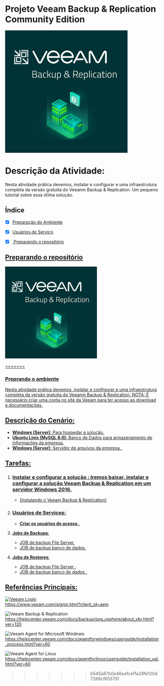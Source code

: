 ﻿# Projeto Veeam Backup & Replication Community Edition
<img style="width:400px" src="./images/capa.webp">

# Descrição da Atividade:

Nesta atividade prática devemos, instalar e configurar e uma infraestrutura completa da versão gratuita do Veeanm Backup & Replication.
Um pequeno tutorial sobre essa ótima solução.

## Índice

- [x] [Preparação do Ambiente](#preprando-o-ambiente)
- [x] [Usuários de Serviço](#usuários-de-serviços)
- [x] <a href="#particao"> Preparando o repositório


## Preparando o repositório

<img style="width:300px" src="./images/capa.webp" alt="Uma ótima solução de backup para pequenas empresas">

=======
### Preprando o ambiente
Nesta atividade prática devemos, instalar e configurar e uma infraestrutura completa da versão gratuita do Veeanm Backup & Replication.
NOTA: É necessário criar uma conta no site da Veeam para ter acesso ao download e documentações.
## Descrição do Cenário:

-   **Windows (Server)**: Para hospedar a solução.
-   **Ubuntu Linix (MySQL 8.0)**: Banco de Dados para armazenamento de informações da empresa.
-   **Windows (Server)**: Servidor de arquivos da empresa .

## Tarefas:

1. ### Instalar e configurar a solução : Iremos baixar, instalar e configurar a solução Veeam Backup & Replication em um servidor Windows 2016.
    - [Instalando o Veeam Backup & Replication]
2. ### Usuários de Serviços:
    - **Criar os usuários de acesso** .

3. **Jobs de Backups**:
    - JOB de backup File Server.
    - JOB de backup banco de dados.

4. **Jobs de Restores**:
    - JOB de backup File Server .
    - JOB de backup banco de dados .

## Referências Principais:
![Veeam Login]()
<br>https://www.veeam.com/signin.html?client_id=aem</br>

![Veeam Backup & Replication]()
<br>https://helpcenter.veeam.com/docs/backup/qsg_vsphere/about_vbr.html?ver=120</br>

![Veeam Agent for Microsoft Windows]()
<br>https://helpcenter.veeam.com/docs/agentforwindows/userguide/installation_process.html?ver=60</br>

![Veeam Agent for Linux]()
<br>https://helpcenter.veeam.com/docs/agentforlinux/userguide/installation_val.html?ver=60</br>
>>>>>>> b545a87b0e46eafcef1a28fe120d7269cf65575f

